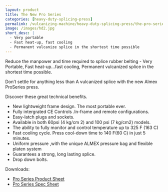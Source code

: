 ```yaml
---
layout: product
title: The New Pro Series
categories: [heavy-duty-splicing-press]
permalink: /vulcanizing-machine/heavy-duty-splicing-press/the-pro-series-1/
image: /images/hd2.jpg
short_desc: |
  - Very portable
  - Fast heat-up, fast cooling
  - Permanent vulcanize splice in the shortest time possible
---
```


Reduce the manpower and time required to splice rubber belting - Very Portable, Fast heat-up…fast cooling, Permanent vulcanized splice in the shortest time possible.

Don’t settle for anything less than A vulcanized splice with the new Almex ProSeries press.

Discover these great technical benefits.

- New lightweight frame design. The most portable ever.
- Fully intergrated CE Controls .In-frame and remote configurations.
- Easy-latch plugs and sockets.
- Available in both 60psi (4 kg/cm 2) and 100 psi (7 kg/cm2) models.
- The ability to fully monitor and control temperature up to 325 F (163 C)
- Fast cooling cycle. Press cool-down time to 140 F(60 C) in just 5 minutes.
- Uniform pressure ,with the unique ALMEX pressure bag and flexible platen system
- Guarantees a strong, long lasting splice.
- Drop down bolts.

Downloads:
- [Pro Series Product Sheet](http://almex.com/file_download/4/PRO+Spec+Sheet+L.pdf)
- [Pro Series Spec Sheet](http://almex.com/file_download/99/PRO+Spec+Sheet.pdf)
